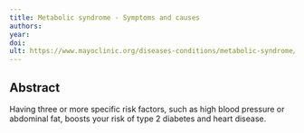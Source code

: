 ```yaml
---
title: Metabolic syndrome - Symptoms and causes
authors: 
year: 
doi: 
ult: https://www.mayoclinic.org/diseases-conditions/metabolic-syndrome/symptoms-causes/syc-20351916
---
```

## Abstract
Having three or more specific risk factors, such as high blood pressure or abdominal fat, boosts your risk of type 2 diabetes and heart disease.
